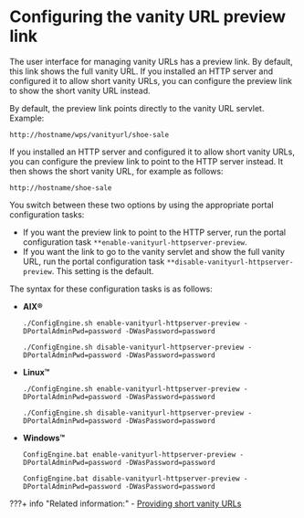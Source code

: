 # Configuring the vanity URL preview link

The user interface for managing vanity URLs has a preview link. By default, this link shows the full vanity URL. If you installed an HTTP server and configured it to allow short vanity URLs, you can configure the preview link to show the short vanity URL instead.

By default, the preview link points directly to the vanity URL servlet. Example:

```
http://hostname/wps/vanityurl/shoe-sale
```

If you installed an HTTP server and configured it to allow short vanity URLs, you can configure the preview link to point to the HTTP server instead. It then shows the short vanity URL, for example as follows:

```
http://hostname/shoe-sale
```

You switch between these two options by using the appropriate portal configuration tasks:

-   If you want the preview link to point to the HTTP server, run the portal configuration task `**enable-vanityurl-httpserver-preview`.
-   If you want the link to go to the vanity servlet and show the full vanity URL, run the portal configuration task `**disable-vanityurl-httpserver-preview`. This setting is the default.

The syntax for these configuration tasks is as follows:

-   **AIX®**

    `./ConfigEngine.sh enable-vanityurl-httpserver-preview -DPortalAdminPwd=password -DWasPassword=password`

    `./ConfigEngine.sh disable-vanityurl-httpserver-preview -DPortalAdminPwd=password -DWasPassword=password`


-   **Linux™**

    `./ConfigEngine.sh enable-vanityurl-httpserver-preview -DPortalAdminPwd=password -DWasPassword=password`
    
    `./ConfigEngine.sh disable-vanityurl-httpserver-preview -DPortalAdminPwd=password -DWasPassword=password`

-   **Windows™**

    `ConfigEngine.bat enable-vanityurl-httpserver-preview -DPortalAdminPwd=password -DWasPassword=password`

    `ConfigEngine.bat disable-vanityurl-httpserver-preview -DPortalAdminPwd=password -DWasPassword=password`


???+ info "Related information:"
     - [Providing short vanity URLs](../adm_vanity_url/van_url_short.md)

